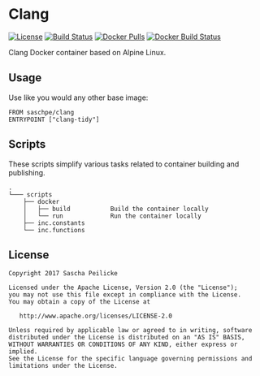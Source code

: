 # Clang
[![License](http://img.shields.io/:license-apache-blue.svg)](http://www.apache.org/licenses/LICENSE-2.0.html)
[![Build Status](https://travis-ci.org/saschpe/docker-clang.svg?branch=master)](https://travis-ci.org/saschpe/docker-clang)
[![Docker Pulls](https://img.shields.io/docker/pulls/saschpe/clang.svg)](https://hub.docker.com/r/saschpe/docker-clang/)
[![Docker Build Status](https://img.shields.io/docker/build/saschpe/clang.svg)](https://hub.docker.com/r/saschpe/docker-clang/)

Clang Docker container based on Alpine Linux.


## Usage
Use like you would any other base image:

    FROM saschpe/clang
    ENTRYPOINT ["clang-tidy"]


## Scripts
These scripts simplify various tasks related to container building and
publishing.

    .
    └─── scripts
        ├── docker
        │   ├── build           Build the container locally
        │   └── run             Run the container locally
        ├── inc.constants
        └── inc.functions


## License

    Copyright 2017 Sascha Peilicke

    Licensed under the Apache License, Version 2.0 (the "License");
    you may not use this file except in compliance with the License.
    You may obtain a copy of the License at

       http://www.apache.org/licenses/LICENSE-2.0

    Unless required by applicable law or agreed to in writing, software
    distributed under the License is distributed on an "AS IS" BASIS,
    WITHOUT WARRANTIES OR CONDITIONS OF ANY KIND, either express or implied.
    See the License for the specific language governing permissions and
    limitations under the License.
